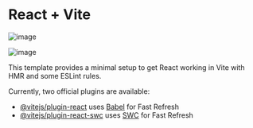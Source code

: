 # React + Vite

![image](https://github.com/vaishnavwalke/Firebase_Contact_App/assets/84281792/9b07e297-2b98-4f8d-a4e8-4add2902e10f)

![image](https://github.com/vaishnavwalke/Firebase_Contact_App/assets/84281792/f0e87bfc-ef7e-402c-b899-171a9bef99f8)

This template provides a minimal setup to get React working in Vite with HMR and some ESLint rules.

Currently, two official plugins are available:

- [@vitejs/plugin-react](https://github.com/vitejs/vite-plugin-react/blob/main/packages/plugin-react/README.md) uses [Babel](https://babeljs.io/) for Fast Refresh
- [@vitejs/plugin-react-swc](https://github.com/vitejs/vite-plugin-react-swc) uses [SWC](https://swc.rs/) for Fast Refresh
